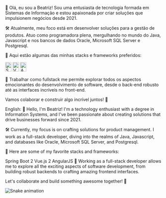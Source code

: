 👋 Olá, eu sou a Beatriz!
Sou uma entusiasta de tecnologia formada em Sistemas de Informação e estou apaixonada por criar soluções que impulsionem negócios desde 2021.

🛠️ Atualmente, meu foco está em desenvolver soluções para a gestão de produtos. Atuo como programadora plena, mergulhando no mundo do Java, Javascript e nos bancos de dados Oracle, Microsoft SQL Server e Postgresql.

🚀 Aqui estão algumas das minhas stacks e frameworks preferidos: 

<span>
<img src="https://cdn.jsdelivr.net/gh/devicons/devicon/icons/spring/spring-original.svg" width="20" height="30" title="Springboot 2"/>
<img src="https://cdn.jsdelivr.net/gh/devicons/devicon/icons/vuejs/vuejs-original.svg" width="20" height="30"  title="VueJS"/>
<img src="https://cdn.jsdelivr.net/gh/devicons/devicon/icons/angularjs/angularjs-original.svg" width="20" height="30" title="AngularJS"/> 
</span>



🌟 Trabalhar como fullstack me permite explorar todos os aspectos emocionantes do desenvolvimento de software, desde o back-end robusto até as interfaces incríveis no front-end.

Vamos colaborar e construir algo incrível juntos! 🤝

English:
👋 Hello, I'm Beatriz!
I'm a technology enthusiast with a degree in Information Systems, and I've been passionate about creating solutions that drive businesses forward since 2021.

🛠️ Currently, my focus is on crafting solutions for product management. I work as a full-stack developer, diving into the realms of Java, Javascript, and databases like Oracle, Microsoft SQL Server, and Postgresql.

🚀 Here are some of my favorite stacks and frameworks:

Spring Boot 2
Vue.js 2
AngularJS
🌟 Working as a full-stack developer allows me to explore all the exciting aspects of software development, from building robust backends to crafting amazing frontend interfaces.

Let's collaborate and build something awesome together! 🤝


![Snake animation](https://github.com/seu-usuário-aqui/beokabe/blob/output/github-contribution-grid-snake.svg)
